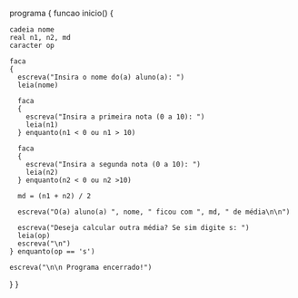 programa {
  funcao inicio() {
    
    cadeia nome
    real n1, n2, md
    caracter op

    faca
    {
      escreva("Insira o nome do(a) aluno(a): ")
      leia(nome)

      faca
      {
        escreva("Insira a primeira nota (0 a 10): ")
        leia(n1)
      } enquanto(n1 < 0 ou n1 > 10)

      faca
      {
        escreva("Insira a segunda nota (0 a 10): ")
        leia(n2)
      } enquanto(n2 < 0 ou n2 >10)

      md = (n1 + n2) / 2

      escreva("O(a) aluno(a) ", nome, " ficou com ", md, " de média\n\n")

      escreva("Deseja calcular outra média? Se sim digite s: ")
      leia(op)
      escreva("\n")
    } enquanto(op == 's')

    escreva("\n\n Programa encerrado!")
  }
}
